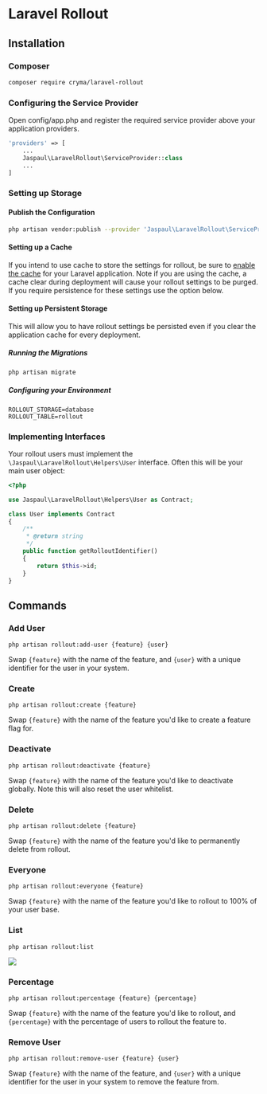 # Laravel Rollout

## Installation

### Composer

```sh
composer require cryma/laravel-rollout
```

### Configuring the Service Provider

Open config/app.php and register the required service provider above your application providers.

```php
'providers' => [
    ...
    Jaspaul\LaravelRollout\ServiceProvider::class
    ...
]
```

### Setting up Storage

#### Publish the Configuration

```sh
php artisan vendor:publish --provider 'Jaspaul\LaravelRollout\ServiceProvider'
```

#### Setting up a Cache

If you intend to use cache to store the settings for rollout, be sure to [enable the cache](https://laravel.com/docs/5.4/cache) for your Laravel application. Note if you are using the cache, a cache clear during deployment will cause your rollout settings to be purged. If you require persistence for these settings use the option below.

#### Setting up Persistent Storage

This will allow you to have rollout settings be persisted even if you clear the application cache for every deployment.

##### Running the Migrations

```sh
php artisan migrate
```

##### Configuring your Environment

```
ROLLOUT_STORAGE=database
ROLLOUT_TABLE=rollout
```

### Implementing Interfaces

Your rollout users must implement the `\Jaspaul\LaravelRollout\Helpers\User` interface. Often this will be your main user object:

```php
<?php

use Jaspaul\LaravelRollout\Helpers\User as Contract;

class User implements Contract
{
    /**
     * @return string
     */
    public function getRolloutIdentifier()
    {
        return $this->id;
    }
}
```

## Commands

### Add User

`php artisan rollout:add-user {feature} {user}`

Swap `{feature}` with the name of the feature, and `{user}` with a unique identifier for the user in your system.

### Create

`php artisan rollout:create {feature}`

Swap `{feature}` with the name of the feature you'd like to create a feature flag for.

### Deactivate

`php artisan rollout:deactivate {feature}`

Swap `{feature}` with the name of the feature you'd like to deactivate globally. Note this will also reset the user whitelist.

### Delete

`php artisan rollout:delete {feature}`

Swap `{feature}` with the name of the feature you'd like to permanently delete from rollout.

### Everyone

`php artisan rollout:everyone {feature}`

Swap `{feature}` with the name of the feature you'd like to rollout to 100% of your user base.

### List

`php artisan rollout:list`

![](https://cloud.githubusercontent.com/assets/2836589/24476459/4773446c-14a1-11e7-8ea5-132fe747e0ac.png)

### Percentage

`php artisan rollout:percentage {feature} {percentage}`

Swap `{feature}` with the name of the feature you'd like to rollout, and `{percentage}` with the percentage of users to rollout the feature to.

### Remove User

`php artisan rollout:remove-user {feature} {user}`

Swap `{feature}` with the name of the feature, and `{user}` with a unique identifier for the user in your system to remove the feature from.
